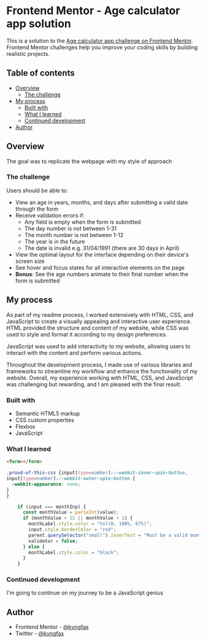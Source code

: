 # Frontend Mentor - Age calculator app solution

This is a solution to the [Age calculator app challenge on Frontend Mentor](https://www.frontendmentor.io/challenges/age-calculator-app-dF9DFFpj-Q). Frontend Mentor challenges help you improve your coding skills by building realistic projects. 

## Table of contents

- [Overview](#overview)
  - [The challenge](#the-challenge)
- [My process](#my-process)
  - [Built with](#built-with)
  - [What I learned](#what-i-learned)
  - [Continued development](#continued-development)
- [Author](#author)




## Overview

The goal was to replicate the webpage with my style of approach

### The challenge

Users should be able to:

- View an age in years, months, and days after submitting a valid date through the form
- Receive validation errors if:
  - Any field is empty when the form is submitted
  - The day number is not between 1-31
  - The month number is not between 1-12
  - The year is in the future
  - The date is invalid e.g. 31/04/1991 (there are 30 days in April)
- View the optimal layout for the interface depending on their device's screen size
- See hover and focus states for all interactive elements on the page
- **Bonus**: See the age numbers animate to their final number when the form is submitted



## My process


As part of my readme process, I worked extensively with HTML, CSS, and JavaScript to create a visually appealing and interactive user experience. HTML provided the structure and content of my website, while CSS was used to style and format it according to my design preferences.

JavaScript was used to add interactivity to my website, allowing users to interact with the content and perform various actions.

Throughout the development process, I made use of various libraries and frameworks to streamline my workflow and enhance the functionality of my website. Overall, my experience working with HTML, CSS, and JavaScript was challenging but rewarding, and I am pleased with the final result.

### Built with

- Semantic HTML5 markup
- CSS custom properties
- Flexbox
- JavaScript



### What I learned


```html
<form></form>
```
```css
.proud-of-this-css {input[type=number]::-webkit-inner-spin-button, 
input[type=number]::-webkit-outer-spin-button { 
  -webkit-appearance: none; 
}
}
```
```js
    if (input === monthInp) {
      const monthValue = parseInt(value);
      if (monthValue > 12 || monthValue < 1) {
        monthLabel.style.color = "hsl(0, 100%, 67%)";
        input.style.borderColor = "red";
        parent.querySelector("small").innerText = "Must be a valid month";
        validator = false;
      } else {
        monthLabel.style.color = "black";
      }
    }
```



### Continued development

I'm going to continue on my journey to be a JavaScript genius


## Author

- Frontend Mentor - [@kvngfax](https://www.frontendmentor.io/profile/kvngfax)
- Twitter - [@kvngfax](https://www.twitter.com/kvngfax)    